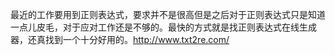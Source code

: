 最近的工作要用到正则表达式，要求并不是很高但是之后对于正则表达式只是知道一点儿皮毛，对于应对工作还是不够的。最快的方式就是找正则表达式在线生成器，还真找到一个十分好用的。http://www.txt2re.com/



